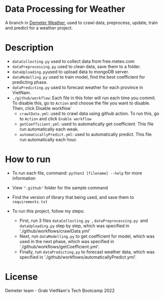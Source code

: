 # Data Processing for Weather

A branch in [Demeter Weather](https://github.com/ntduoc100/demeter), used to crawl data, preprocess, update, train and predict for a weather project.

# Description

- `dataCollecting.py` used to collect data from free.meteo.com
- `dataPreprocessing.py` used to clean data, save them to a folder.
- `dataUploading.py`used to upload data to mongoDB server.
- `dataModelling.py` used to train model, find the best coefficient for predicting phase.
- `dataPredicting.py` used to forecast weather for each province in VietNam.
- `./github/workflow`: Each file in this foler will run each time you commit. To disable this, go to `Action` and choose the file you want to disable. Then, click Disable workflow`
  - `crawlData.yml`: used to crawl data using github action. To run this, go to `Action` and click `Enable workflow`
  - `getCoefficient.yml`: used to automatically get coefficient. This file run automatically each weak.
  - `automaticallyPredict.yml`: used to automatically predict. This file run automatically each hour.

# How to run

- To run each file, command: `python3 [filename] --help` for more information
- View `".github"` folder for the sample command
- Find the version of library that being used, and save them to `requirements.txt`
- To run this project, follow my steps:

  - First, run 3 files `dataCollecting.py `, `dataPreprocessing.py `and `dataUploading.py` step by step, which was specified in './github/workflows/crawlData.yml'
  - Next, run `dataModelling.py` to get coefficient for model, which was used in the next phase, which was specified in './github/workflows/getCoefficient.yml'.
  - Finally, run `dataPredicting.py` to forecast weather data, which was specified in './github/workflows/automaticallyPredict.yml'.

# License

Demeter team - Grab VietNam's Tech Bootcamp 2022
